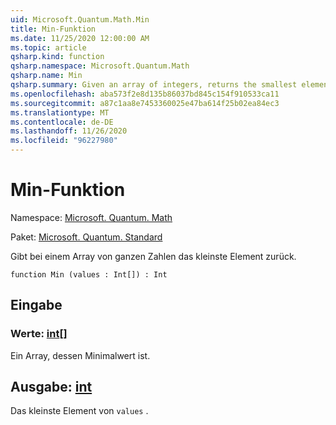 ```yaml
---
uid: Microsoft.Quantum.Math.Min
title: Min-Funktion
ms.date: 11/25/2020 12:00:00 AM
ms.topic: article
qsharp.kind: function
qsharp.namespace: Microsoft.Quantum.Math
qsharp.name: Min
qsharp.summary: Given an array of integers, returns the smallest element.
ms.openlocfilehash: aba573f2e8d135b86037bd845c154f910533ca11
ms.sourcegitcommit: a87c1aa8e7453360025e47ba614f25b02ea84ec3
ms.translationtype: MT
ms.contentlocale: de-DE
ms.lasthandoff: 11/26/2020
ms.locfileid: "96227980"
---
```

# <a name="min-function"></a>Min-Funktion

Namespace: [Microsoft. Quantum. Math](xref:Microsoft.Quantum.Math)

Paket: [Microsoft. Quantum. Standard](https://nuget.org/packages/Microsoft.Quantum.Standard)


Gibt bei einem Array von ganzen Zahlen das kleinste Element zurück.

```qsharp
function Min (values : Int[]) : Int
```


## <a name="input"></a>Eingabe

### <a name="values--int"></a>Werte: [int](xref:microsoft.quantum.lang-ref.int)[]

Ein Array, dessen Minimalwert ist.



## <a name="output--int"></a>Ausgabe: [int](xref:microsoft.quantum.lang-ref.int)

Das kleinste Element von `values` .